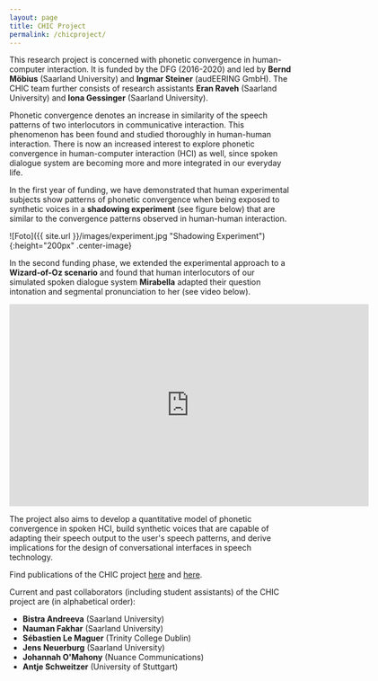 ```yaml
---
layout: page
title: CHIC Project
permalink: /chicproject/
---
```


This research project is concerned with phonetic convergence in human-computer interaction. It is funded by the DFG (2016-2020) and led by <strong>Bernd Möbius</strong> (Saarland University) and <strong>Ingmar Steiner</strong> (audEERING GmbH). The CHIC team further consists of research assistants <strong>Eran Raveh</strong> (Saarland University) and <strong>Iona Gessinger</strong> (Saarland University).

Phonetic convergence denotes an increase in similarity of the speech patterns of two interlocutors in communicative interaction. This phenomenon has been found and studied thoroughly in human-human interaction. There is now an increased interest to explore phonetic convergence in human-computer interaction (HCI) as well, since spoken dialogue system are becoming more and more integrated in our everyday life.

In the first year of funding, we have demonstrated that human experimental subjects show patterns of phonetic convergence when being exposed to synthetic voices in a <strong>shadowing experiment</strong> (see figure below) that are similar to the convergence patterns observed in human-human interaction.

![Foto]({{ site.url }}/images/experiment.jpg "Shadowing Experiment"){:height="200px" .center-image}

In the second funding phase, we extended the experimental approach to a <strong>Wizard-of-Oz scenario</strong> and found that human interlocutors of our simulated spoken dialogue system <strong>Mirabella</strong> adapted their question intonation and segmental pronunciation to her (see video below).

<iframe width="640" height="360" src="https://player.vimeo.com/video/434146823" frameborder="0" allow="autoplay; fullscreen" allowfullscreen></iframe>

The project also aims to develop a quantitative model of phonetic convergence in spoken HCI, build synthetic voices that are capable of adapting their speech output to the user's speech patterns, and derive implications for the design of conversational interfaces in speech technology.

Find publications of the CHIC project <a href="https://ioonaa.github.io/publications/" target="_blank" rel="noopener">here</a> and <a href="https://www.mmci.uni-saarland.de/en/eraveh" target="_blank" rel="noopener">here</a>.

Current and past collaborators (including student assistants) of the CHIC project are (in alphabetical order):
<ul>
  <li><strong>Bistra Andreeva</strong> (Saarland University)</li>
  <li><strong>Nauman Fakhar</strong> (Saarland University)</li>
  <li><strong>Sébastien Le Maguer</strong> (Trinity College Dublin)</li>
  <li><strong>Jens Neuerburg</strong> (Saarland University)</li>
  <li><strong>Johannah O'Mahony</strong> (Nuance Communications)</li>
  <li><strong>Antje Schweitzer</strong> (University of Stuttgart)</li>
  <!-- <li><strong>Ingo Siegert</strong> (Otto-von-Guericke University, Magdeburg)</li> -->
</ul> 
